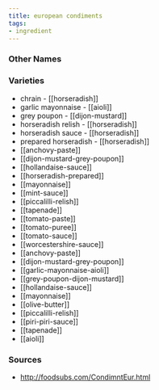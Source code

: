 ```yaml
---
title: european condiments
tags:
- ingredient
---
```



### Other Names


### Varieties

* chrain - [[horseradish]]
* garlic mayonnaise - [[aioli]]
* grey poupon - [[dijon-mustard]]
* horseradish relish - [[horseradish]]
* horseradish sauce - [[horseradish]]
* prepared horseradish - [[horseradish]]
* [[anchovy-paste]]
* [[dijon-mustard-grey-poupon]]
* [[hollandaise-sauce]]
* [[horseradish-prepared]]
* [[mayonnaise]]
* [[mint-sauce]]
* [[piccalilli-relish]]
* [[tapenade]]
* [[tomato-paste]]
* [[tomato-puree]]
* [[tomato-sauce]]
* [[worcestershire-sauce]]
* [[anchovy-paste]]
* [[dijon-mustard-grey-poupon]]
* [[garlic-mayonnaise-aioli]]
* [[grey-poupon-dijon-mustard]]
* [[hollandaise-sauce]]
* [[mayonnaise]]
* [[olive-butter]]
* [[piccalilli-relish]]
* [[piri-piri-sauce]]
* [[tapenade]]
* [[aioli]]

### Sources
* http://foodsubs.com/CondimntEur.html
